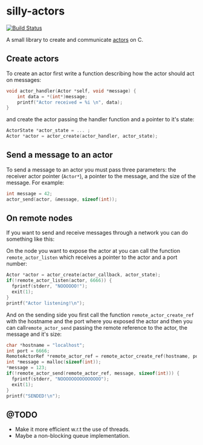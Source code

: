 # silly-actors

[![Build Status](https://travis-ci.org/miguel-vila/silly-actors.svg?branch=master)](https://travis-ci.org/miguel-vila/silly-actors)

A small library to create and communicate [actors](https://en.wikipedia.org/wiki/Actor_model) on C.

## Create actors

To create an actor first write a function describing how the actor should act on messages:

```c
void actor_handler(Actor *self, void *message) {
	int data = *(int*)message;
	printf("Actor received = %i \n", data);
}
```

and create the actor passing the handler function and a pointer to it's state:

```c
ActorState *actor_state = ... ;
Actor *actor = actor_create(actor_handler, actor_state);
```

## Send a message to an actor

To send a message to an actor you must pass three parameters: the receiver actor pointer (`Actor*`), a pointer to the message, and the size of the message. For example:

```c
int message = 42;
actor_send(actor, &message, sizeof(int));
```

## On remote nodes

If you want to send and receive messages through a network you can do something like this:

On the node you want to expose the actor at you can call the function `remote_actor_listen` which receives a pointer to the actor and a port number:

```c
Actor *actor = actor_create(actor_callback, actor_state);
if(!remote_actor_listen(actor, 6666)) {
  fprintf(stderr, "NOOOOOO!");
  exit(1);
}
printf("Actor listening!\n");
```

And on the sending side you first call the function `remote_actor_create_ref` with the hostname and the port where you exposed the actor and then you can call`remote_actor_send` passing the remote reference to the actor, the message and it's size:

```c
char *hostname = "localhost";
int port = 6666;
RemoteActorRef *remote_actor_ref = remote_actor_create_ref(hostname, port);
int *message = malloc(sizeof(int));
*message = 123;
if(!remote_actor_send(remote_actor_ref, message, sizeof(int))) {
  fprintf(stderr, "NOOOOOOOOOOOOOOO");
  exit(1);
}
printf("SENDED!\n");
```

## @TODO

* Make it more efficient w.r.t the use of threads.
* Maybe a non-blocking queue implementation.
